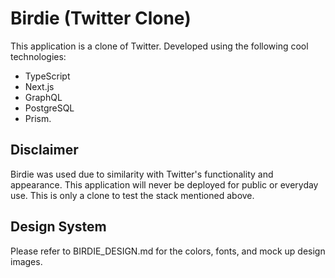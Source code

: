 # Birdie (Twitter Clone)

This application is a clone of Twitter. Developed using the following cool technologies:

- TypeScript
- Next.js
- GraphQL
- PostgreSQL
- Prism.

## Disclaimer

Birdie was used due to similarity with Twitter's functionality and appearance. This application will never be deployed for public or everyday use. This is only a clone to test the stack mentioned above.

## Design System

Please refer to BIRDIE_DESIGN.md for the colors, fonts, and mock up design images.
